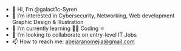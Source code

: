 - 👋 Hi, I’m @galact1c-Syren
- 👀 I’m interested in Cybersecurity, Networking, Web development  Graphic Design & Illustration
- 🌱 I’m currently learning 👩‍💻 Coding ⚛
- 💞️ I’m looking to collaborate on entry-level IT Jobs
- 📫 How to reach me: abejaranomejia@gmail.com 

<!---
galact1c-Syren/galact1c-Syren is a ✨ special ✨ repository because its `README.md` (this file) appears on your GitHub profile.
You can click the Preview link to take a look at your changes.
--->
